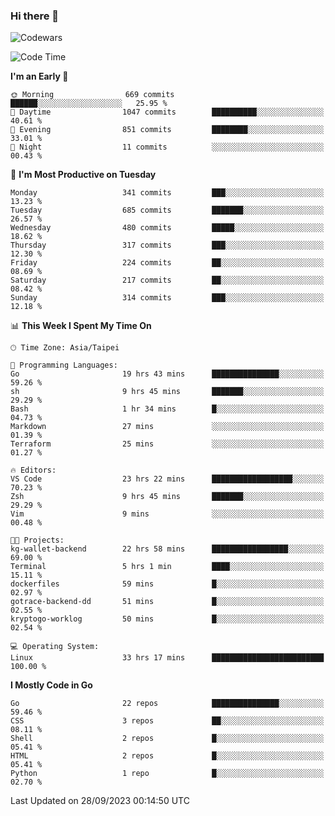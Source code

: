### Hi there 👋

![Codewars](https://www.codewars.com/users/omegaatt36/badges/small)

<!--START_SECTION:waka-->
![Code Time](http://img.shields.io/badge/Code%20Time-1%2C748%20hrs%2052%20mins-blue)

**I'm an Early 🐤** 

```text
🌞 Morning                669 commits         ██████░░░░░░░░░░░░░░░░░░░   25.95 % 
🌆 Daytime                1047 commits        ██████████░░░░░░░░░░░░░░░   40.61 % 
🌃 Evening                851 commits         ████████░░░░░░░░░░░░░░░░░   33.01 % 
🌙 Night                  11 commits          ░░░░░░░░░░░░░░░░░░░░░░░░░   00.43 % 
```
📅 **I'm Most Productive on Tuesday** 

```text
Monday                   341 commits         ███░░░░░░░░░░░░░░░░░░░░░░   13.23 % 
Tuesday                  685 commits         ███████░░░░░░░░░░░░░░░░░░   26.57 % 
Wednesday                480 commits         █████░░░░░░░░░░░░░░░░░░░░   18.62 % 
Thursday                 317 commits         ███░░░░░░░░░░░░░░░░░░░░░░   12.30 % 
Friday                   224 commits         ██░░░░░░░░░░░░░░░░░░░░░░░   08.69 % 
Saturday                 217 commits         ██░░░░░░░░░░░░░░░░░░░░░░░   08.42 % 
Sunday                   314 commits         ███░░░░░░░░░░░░░░░░░░░░░░   12.18 % 
```


📊 **This Week I Spent My Time On** 

```text
🕑︎ Time Zone: Asia/Taipei

💬 Programming Languages: 
Go                       19 hrs 43 mins      ███████████████░░░░░░░░░░   59.26 % 
sh                       9 hrs 45 mins       ███████░░░░░░░░░░░░░░░░░░   29.29 % 
Bash                     1 hr 34 mins        █░░░░░░░░░░░░░░░░░░░░░░░░   04.73 % 
Markdown                 27 mins             ░░░░░░░░░░░░░░░░░░░░░░░░░   01.39 % 
Terraform                25 mins             ░░░░░░░░░░░░░░░░░░░░░░░░░   01.27 % 

🔥 Editors: 
VS Code                  23 hrs 22 mins      ██████████████████░░░░░░░   70.23 % 
Zsh                      9 hrs 45 mins       ███████░░░░░░░░░░░░░░░░░░   29.29 % 
Vim                      9 mins              ░░░░░░░░░░░░░░░░░░░░░░░░░   00.48 % 

🐱‍💻 Projects: 
kg-wallet-backend        22 hrs 58 mins      █████████████████░░░░░░░░   69.00 % 
Terminal                 5 hrs 1 min         ████░░░░░░░░░░░░░░░░░░░░░   15.11 % 
dockerfiles              59 mins             █░░░░░░░░░░░░░░░░░░░░░░░░   02.97 % 
gotrace-backend-dd       51 mins             █░░░░░░░░░░░░░░░░░░░░░░░░   02.55 % 
kryptogo-worklog         50 mins             █░░░░░░░░░░░░░░░░░░░░░░░░   02.54 % 

💻 Operating System: 
Linux                    33 hrs 17 mins      █████████████████████████   100.00 % 
```

**I Mostly Code in Go** 

```text
Go                       22 repos            ███████████████░░░░░░░░░░   59.46 % 
CSS                      3 repos             ██░░░░░░░░░░░░░░░░░░░░░░░   08.11 % 
Shell                    2 repos             █░░░░░░░░░░░░░░░░░░░░░░░░   05.41 % 
HTML                     2 repos             █░░░░░░░░░░░░░░░░░░░░░░░░   05.41 % 
Python                   1 repo              █░░░░░░░░░░░░░░░░░░░░░░░░   02.70 % 
```




 Last Updated on 28/09/2023 00:14:50 UTC
<!--END_SECTION:waka-->

<!--
**omegaatt36/omegaatt36** is a ✨ _special_ ✨ repository because its `README.md` (this file) appears on your GitHub profile.

Here are some ideas to get you started:

- 🔭 I’m currently working on ...
- 🌱 I’m currently learning ...
- 👯 I’m looking to collaborate on ...
- 🤔 I’m looking for help with ...
- 💬 Ask me about ...
- 📫 How to reach me: ...
- 😄 Pronouns: ...
- ⚡ Fun fact: ...
-->
